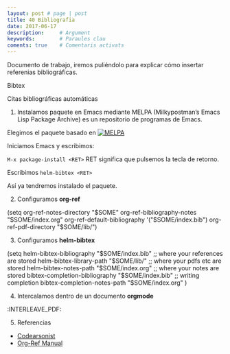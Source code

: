 ```yaml
---
layout: post # page | post
title: 40 Bibliografia
date: 2017-06-17 
description:     # Argument
keywords:        # Paraules clau
coments: true    # Comentaris activats
---
```


Documento de trabajo, iremos puliéndolo para explicar cómo insertar referenias bibliográficas.


Bibtex

Citas bibliográficas automáticas

1. Instalamos paquete en Emacs mediante MELPA (Milkypostman’s Emacs Lisp Package Archive) es un repositorio de programas de Emacs.

Elegimos el paquete basado en [![MELPA](http://melpa.org/packages/helm-bibtex-badge.svg)](http://melpa.org/#/helm-bibtex)

Iniciamos Emacs y escribimos:

`M-x package-install <RET>` RET significa que pulsemos la tecla de retorno.

Escribimos `helm-bibtex <RET>`

Así ya tendremos instalado el paquete.

2. Configuramos **org-ref**

(setq org-ref-notes-directory "$SOME"
      org-ref-bibliography-notes "$SOME/index.org"
      org-ref-default-bibliography '("$SOME/index.bib")
      org-ref-pdf-directory "$SOME/lib/")
      
3. Configuramos **helm-bibtex**

(setq helm-bibtex-bibliography "$SOME/index.bib" ;; where your references are stored
      helm-bibtex-library-path "$SOME/lib/" ;; where your pdfs etc are stored
      helm-bibtex-notes-path "$SOME/index.org" ;; where your notes are stored
      bibtex-completion-bibliography "$SOME/index.bib" ;; writing completion
      bibtex-completion-notes-path "$SOME/index.org"
)

4. Intercalamos dentro de un documento **orgmode**

:INTERLEAVE_PDF:

5. Referencias

- [Codearsonist](https://codearsonist.com/reading-for-programmers)
- [Org-Ref Manual](https://github.com/jkitchin/org-ref/blob/master/org-ref.org)
